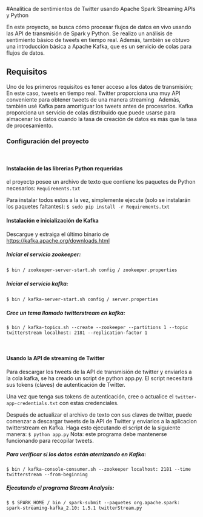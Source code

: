 #Analitica de sentimientos de Twitter  usando Apache Spark Streaming APIs y Python

En este proyecto, se busca cómo procesar flujos de datos en vivo usando las API de transmisión de Spark y Python. Se realizo un análisis de sentimiento básico de tweets en tiempo real. Además, también se obtuvo una introducción básica a Apache Kafka, que es un servicio de colas para flujos de datos.

## Requisitos
Uno de los primeros requisitos es tener acceso a los datos de transmisión; En este caso, tweets en tiempo real. Twitter proporciona una muy
API conveniente para obtener tweets de una manera streaming
 
Además, también usé Kafka para amortiguar los tweets antes de procesarlos. Kafka proporciona un servicio de colas distribuido que puede usarse para almacenar los datos cuando la tasa de creación de datos es más que la tasa de procesamiento. 

### Configuración del proyecto
 
#### Instalación de las librerias Python requeridas
el proyectp posee  un archivo de texto que contiene los paquetes de Python necesarios: `Requirements.txt`

Para instalar todos estos a la vez, simplemente ejecute (solo se instalarán los paquetes faltantes):
`$ sudo pip install -r Requirements.txt`
 
#### Instalación e inicialización de Kafka
Descargue y extraiga el último binario de https://kafka.apache.org/downloads.html

##### Iniciar el servicio zookeeper:
`$ bin / zookeeper-server-start.sh config / zookeeper.properties`
 
##### Iniciar el servicio kafka:
`$ bin / kafka-server-start.sh config / server.properties`
 
##### Cree un tema llamado twitterstream en kafka:
`$ bin / kafka-topics.sh --create --zookeeper --partitions 1 --topic twitterstream localhost: 2181 --replication-factor 1`

 
#### Usando la API de streaming de Twitter
Para descargar los tweets de la API de transmisión de twitter y enviarlos a la cola kafka, se ha creado un script de python
app.py. El script necesitará sus tokens (claves) de autenticación de Twitter.

Una vez que tenga sus tokens de autenticación, cree o actualice el `twitter-app-credentials.txt` con estas credenciales.

Después de actualizar el archivo de texto con sus claves de twitter, puede comenzar a descargar tweets de la API de Twitter y enviarlos a la aplicacion twitterstream en Kafka. Haga esto ejecutando el script de la siguiente manera:
`$ python app.py`
Nota: este programa debe mantenerse funcionando para recopilar tweets.
 
##### Para verificar si los datos están aterrizando en Kafka:
`$ bin / kafka-console-consumer.sh --zookeeper localhost: 2181 --time twitterstream --from-beginning`

##### Ejecutando el programa Stream Analysis:
`$ $ SPARK_HOME / bin / spark-submit --paquetes org.apache.spark: spark-streaming-kafka_2.10: 1.5.1 twitterStream.py`